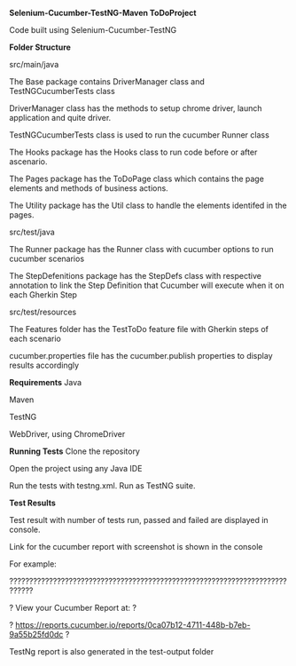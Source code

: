 **Selenium-Cucumber-TestNG-Maven ToDoProject**

Code built using Selenium-Cucumber-TestNG

**Folder Structure**

src/main/java

The Base package contains DriverManager class and TestNGCucumberTests class

DriverManager class has the methods to setup chrome driver, launch application and quite driver.

TestNGCucumberTests class is used to run the cucumber Runner class

The Hooks package has the Hooks class to run code before or after ascenario.

The Pages package has the ToDoPage class which contains the page elements and methods of business actions. 

The Utility package has the Util class to handle the elements identifed in the pages.



src/test/java

The Runner package has the Runner class with cucumber options to run cucumber scenarios

The StepDefenitions package has the StepDefs class with respective annotation to link the Step Definition that  Cucumber will execute when it on each Gherkin Step


src/test/resources

The Features folder has the TestToDo feature file with Gherkin steps of each scenario

cucumber.properties file has the cucumber.publish properties to display results accordingly


**Requirements**
Java

Maven

TestNG

WebDriver, using ChromeDriver



**Running Tests**
Clone the repository

Open the project using any Java IDE

Run the tests with testng.xml. Run as TestNG suite.


**Test Results**

Test result with number of tests run, passed and failed are displayed in console.

Link for the cucumber report with screenshot is shown in the console

For example: 

????????????????????????????????????????????????????????????????????????????

? View your Cucumber Report at:                                            ?

? https://reports.cucumber.io/reports/0ca07b12-4711-448b-b7eb-9a55b25fd0dc ?


TestNg report is also generated in the test-output folder
